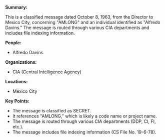 **Summary:**

This is a classified message dated October 8, 1963, from the Director to Mexico City, concerning "AMLONG" and an individual identified as "Alfredo Davins." The message is routed through various CIA departments and includes file indexing information.

**People:**

*   Alfredo Davins

**Organizations:**

*   CIA (Central Intelligence Agency)

**Locations:**

*   Mexico City

**Key Points:**

*   The message is classified as SECRET.
*   It references "AMLONG," which is likely a code name or project name.
*   The message is routed through various CIA departments (DDP, CI, FI, etc.).
*   The message includes file indexing information (CS File No. 19-6-78).
